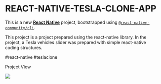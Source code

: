 <h1>REACT-NATIVE-TESLA-CLONE-APP</h1> 

This is a new [**React Native**](https://reactnative.dev) project, bootstrapped using [`@react-native-community/cli`](https://github.com/react-native-community/cli).

<p>
   This project is a project prepared using the react-native library. In the project, a Tesla vehicles slider was prepared with simple react-native coding structures.
</p>

#react-native #teslaclone

<p>Project View</p>

![](project-view.gif)

